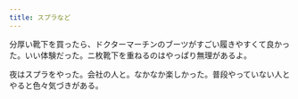 ```yaml
---
title: スプラなど
---
```


分厚い靴下を買ったら、ドクターマーチンのブーツがすごい履きやすくて良かった。いい体験だった。ニ枚靴下を重ねるのはやっぱり無理があるよ。

夜はスプラをやった。会社の人と。なかなか楽しかった。普段やっていない人とやると色々気づきがある。
